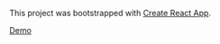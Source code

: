 This project was bootstrapped with [Create React App](https://github.com/facebookincubator/create-react-app).


[Demo](https://niradler.github.io/react-resume-builder/build/)

